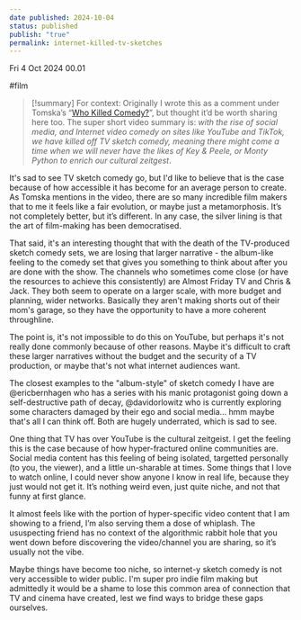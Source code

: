 ```yaml
---
date published: 2024-10-04
status: published
publish: "true"
permalink: internet-killed-tv-sketches
---
```

Fri 4 Oct 2024 00.01

#film

> [!summary] For context:
> Originally I wrote this as a comment under Tomska’s “[Who Killed Comedy?](https://www.youtube.com/watch?v=hrEv7gLKoo8)”, but thought it’d be worth sharing here too. The super short video summary is: *with the rise of social media, and Internet video comedy on sites like YouTube and TikTok, we have killed off TV sketch comedy, meaning there might come a time when we will never have the likes of Key & Peele, or Monty Python to enrich our cultural zeitgest*.

It's sad to see TV sketch comedy go, but I'd like to believe that is the case because of how accessible it has become for an average person to create. As Tomska mentions in the video, there are so many incredible film makers that to me it feels like a fair evolution, or maybe just a metamorphosis. It’s not completely better, but it’s different. In any case, the silver lining is that the art of film-making has been democratised.  

That said, it's an interesting thought that with the death of the TV-produced sketch comedy sets, we are losing that larger narrative - the album-like feeling to the comedy set that gives you something to think about after you are done with the show. The channels who sometimes come close (or have the resources to achieve this consistently) are Almost Friday TV and Chris & Jack. They both seem to operate on a larger scale, with more budget and planning, wider networks. Basically they aren't making shorts out of their mom's garage, so they have the opportunity to have a more coherent throughline.

The point is, it's not impossible to do this on YouTube, but perhaps it's not really done commonly because of other reasons. Maybe it's difficult to craft these larger narratives without the budget and the security of a TV production, or maybe that's not what internet audiences want.

The closest examples to the "album-style" of sketch comedy I have are @ericbernhagen who has a series with his manic protagonist going down a self-destructive path of decay, @davidorlowitz who is currently exploring some characters damaged by their ego and social media... hmm maybe that's all I can think off. Both are hugely underrated, which is sad to see.

One thing that TV has over YouTube is the cultural zeitgeist. I get the feeling this is the case because of how hyper-fractured online communities are. Social media content has this feeling of being isolated, targetted personally (to you, the viewer), and a little un-sharable at times. Some things that I love to watch online, I could never show anyone I know in real life, because they just would not get it. It’s nothing weird even, just quite niche, and not that funny at first glance.

It almost feels like with the portion of hyper-specific video content that I am showing to a friend, I’m also serving them a dose of whiplash. The ususpecting friend has no context of the algorithmic rabbit hole that you went down before discovering the video/channel you are sharing, so it’s usually not the vibe.

Maybe things have become too niche, so internet-y sketch comedy is not very accessible to wider public. I'm super pro indie film making but admittedly it would be a shame to lose this common area of connection that TV and cinema have created, lest we find ways to bridge these gaps ourselves.